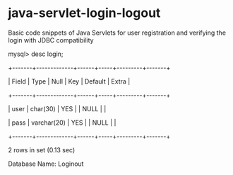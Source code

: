 # java-servlet-login-logout
Basic code snippets of Java Servlets for user registration and verifying the login with JDBC compatibility 



mysql> desc login;

+-------+-------------+------+-----+---------+-------+

| Field | Type        | Null | Key | Default | Extra |

+-------+-------------+------+-----+---------+-------+

| user  | char(30)    | YES  |     | NULL    |       |

| pass  | varchar(20) | YES  |     | NULL    |       |

+-------+-------------+------+-----+---------+-------+

2 rows in set (0.13 sec)



Database Name: Loginout
